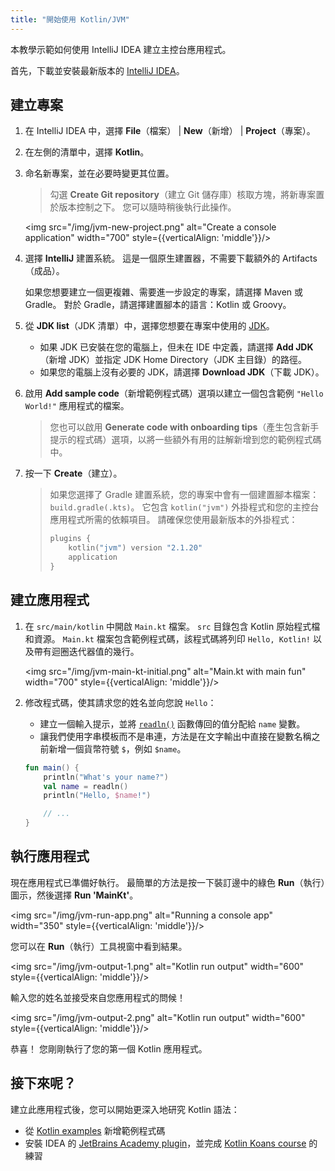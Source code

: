```yaml
---
title: "開始使用 Kotlin/JVM"
---
```

本教學示範如何使用 IntelliJ IDEA 建立主控台應用程式。

首先，下載並安裝最新版本的 [IntelliJ IDEA](https://www.jetbrains.com/idea/download/index.html)。

## 建立專案

1. 在 IntelliJ IDEA 中，選擇 **File**（檔案） | **New**（新增） | **Project**（專案）。
2. 在左側的清單中，選擇 **Kotlin**。
3. 命名新專案，並在必要時變更其位置。

   > 勾選 **Create Git repository**（建立 Git 儲存庫）核取方塊，將新專案置於版本控制之下。 您可以隨時稍後執行此操作。
   >
   
   
   <img src="/img/jvm-new-project.png" alt="Create a console application" width="700" style={{verticalAlign: 'middle'}}/>

4. 選擇 **IntelliJ** 建置系統。 這是一個原生建置器，不需要下載額外的 Artifacts（成品）。

   如果您想要建立一個更複雜、需要進一步設定的專案，請選擇 Maven 或 Gradle。 對於 Gradle，請選擇建置腳本的語言：Kotlin 或 Groovy。
5. 從 **JDK list**（JDK 清單）中，選擇您想要在專案中使用的 [JDK](https://www.oracle.com/java/technologies/downloads/)。
   * 如果 JDK 已安裝在您的電腦上，但未在 IDE 中定義，請選擇 **Add JDK**（新增 JDK）並指定 JDK Home Directory（JDK 主目錄）的路徑。
   * 如果您的電腦上沒有必要的 JDK，請選擇 **Download JDK**（下載 JDK）。

6. 啟用 **Add sample code**（新增範例程式碼）選項以建立一個包含範例 `"Hello World!"` 應用程式的檔案。

    > 您也可以啟用 **Generate code with onboarding tips**（產生包含新手提示的程式碼）選項，以將一些額外有用的註解新增到您的範例程式碼中。
    >
    

7. 按一下 **Create**（建立）。

    > 如果您選擇了 Gradle 建置系統，您的專案中會有一個建置腳本檔案：`build.gradle(.kts)`。 它包含 `kotlin("jvm")` 外掛程式和您的主控台應用程式所需的依賴項目。 請確保您使用最新版本的外掛程式：
    > 
    > ```kotlin
    > plugins {
    >     kotlin("jvm") version "2.1.20"
    >     application
    > }
    > ```
    > 
    

## 建立應用程式

1. 在 `src/main/kotlin` 中開啟 `Main.kt` 檔案。
   `src` 目錄包含 Kotlin 原始程式檔和資源。 `Main.kt` 檔案包含範例程式碼，該程式碼將列印 `Hello, Kotlin!` 以及帶有迴圈迭代器值的幾行。

   <img src="/img/jvm-main-kt-initial.png" alt="Main.kt with main fun" width="700" style={{verticalAlign: 'middle'}}/>

2. 修改程式碼，使其請求您的姓名並向您說 `Hello`：

   * 建立一個輸入提示，並將 [`readln()`](https://kotlinlang.org/api/latest/jvm/stdlib/kotlin.io/readln.html) 函數傳回的值分配給 `name` 變數。
   * 讓我們使用字串模板而不是串連，方法是在文字輸出中直接在變數名稱之前新增一個貨幣符號 `$`，例如 `$name`。
   
   ```kotlin
   fun main() {
       println("What's your name?")
       val name = readln()
       println("Hello, $name!")
   
       // ...
   }
   ```

## 執行應用程式

現在應用程式已準備好執行。 最簡單的方法是按一下裝訂邊中的綠色 **Run**（執行）圖示，然後選擇 **Run 'MainKt'**。

<img src="/img/jvm-run-app.png" alt="Running a console app" width="350" style={{verticalAlign: 'middle'}}/>

您可以在 **Run**（執行）工具視窗中看到結果。

<img src="/img/jvm-output-1.png" alt="Kotlin run output" width="600" style={{verticalAlign: 'middle'}}/>
   
輸入您的姓名並接受來自您應用程式的問候！

<img src="/img/jvm-output-2.png" alt="Kotlin run output" width="600" style={{verticalAlign: 'middle'}}/>

恭喜！ 您剛剛執行了您的第一個 Kotlin 應用程式。

## 接下來呢？

建立此應用程式後，您可以開始更深入地研究 Kotlin 語法：

* 從 [Kotlin examples](https://play.kotlinlang.org/byExample/overview) 新增範例程式碼
* 安裝 IDEA 的 [JetBrains Academy plugin](https://plugins.jetbrains.com/plugin/10081-jetbrains-academy)，並完成 [Kotlin Koans course](https://plugins.jetbrains.com/plugin/10081-jetbrains-academy/docs/learner-start-guide.html?section=Kotlin%20Koans) 的練習